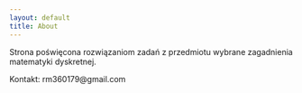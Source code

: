 ```yaml
---
layout: default
title: About
---
```

<p>
Strona poświęcona rozwiązaniom zadań z przedmiotu wybrane zagadnienia matematyki dyskretnej.
</p>
<p>
Kontakt: rm360179@gmail.com
</p>
